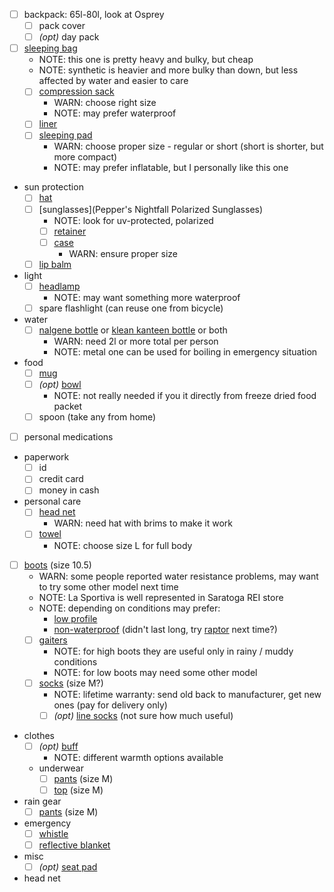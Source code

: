 - [ ] backpack: 65l-80l, look at Osprey
  - [ ] pack cover
  - [ ] _(opt)_ day pack
- [ ] [sleeping bag](https://www.rei.com/product/127386/rei-co-op-trail-pod-30-sleeping-bag)
  - NOTE: this one is pretty heavy and bulky, but cheap
  - NOTE: synthetic is heavier and more bulky than down, but less affected by water and easier to care
  - [ ] [compression sack](https://www.rei.com/product/118854/rei-co-op-lightweight-compression-stuff-sack)
    - WARN: choose right size
    - NOTE: may prefer waterproof
  - [ ] [liner](https://www.rei.com/product/850235/cocoon-microfiber-mummy-liner)
  - [ ] [sleeping pad](https://www.rei.com/product/829826/therm-a-rest-z-lite-sol-sleeping-pad)
    - WARN: choose proper size - regular or short (short is shorter, but more compact)
    - NOTE: may prefer inflatable, but I personally like this one
- sun protection
  - [ ] [hat](https://www.rei.com/product/767086/sunday-afternoons-adventure-hat)
  - [ ] [sunglasses](Pepper's Nightfall Polarized Sunglasses)
    - NOTE: look for uv-protected, polarized
    - [ ] [retainer](https://www.rei.com/product/892951/chums-slip-fit-rope-eyeglass-retainer)
    - [ ] [case](https://www.amazon.com/gp/product/B00IJWS4WC/)
      - WARN: ensure proper size
  - [ ] [lip balm](https://www.rei.com/product/785330/banana-boat-sport-sunscreen-lip-balm-spf-50)
- light
  - [ ] [headlamp](https://www.rei.com/product/109856/petzl-tikka-headlamp)
    - NOTE: may want something more waterproof
  - [ ] spare flashlight (can reuse one from bicycle)
- water
  - [ ] [nalgene bottle](https://www.rei.com/product/141628/nalgene-wide-mouth-water-bottle-32-fl-oz) or [klean kanteen bottle](https://www.rei.com/product/855001/klean-kanteen-wide-mouth-water-bottle-40-fl-oz) or both
    - WARN: need 2l or more total per person
    - NOTE: metal one can be used for boiling in emergency situation
- food
  - [ ] [mug](https://www.rei.com/product/116117/gsi-outdoors-infinity-mug)
  - [ ] _(opt)_ [bowl](https://www.rei.com/product/100082/gsi-outdoors-campware-serving-bowl)
    - NOTE: not really needed if you it directly from freeze dried food packet
  - [ ] spoon (take any from home)
- [ ] personal medications
- paperwork
  - [ ] id
  - [ ] credit card
  - [ ] money in cash
- personal care
  - [ ] [head net](https://www.rei.com/product/780999/sea-to-summit-head-net)
    - WARN: need hat with brims to make it work
  - [ ] [towel](https://www.rei.com/product/127505/rei-co-op-multi-towel)
    - NOTE: choose size L for full body
- [ ] [boots](https://www.rei.com/product/895632/la-sportiva-trango-trk-gtx-hiking-boots-mens) (size 10.5)
  - WARN: some people reported water resistance problems, may want to try some other model next time
  - NOTE: La Sportiva is well represented in Saratoga REI store
  - NOTE: depending on conditions may prefer:
    - [low profile](https://www.rei.com/product/129503/la-sportiva-spire-gtx-hiking-shoes-mens)
    - [non-waterproof](https://www.rei.com/product/110660/la-sportiva-wildcat-trail-running-shoes-mens) (didn't last long, try [raptor](https://www.rei.com/product/848243/la-sportiva-ultra-raptor-trail-running-shoes-mens) next time?)
  - [ ] [gaiters](https://www.rei.com/product/852794/outdoor-research-rocky-mountain-low-gaiters)
    - NOTE: for high boots they are useful only in rainy / muddy conditions
    - NOTE: for low boots may need some other model
  - [ ] [socks](https://www.rei.com/product/894205/smartwool-phd-outdoor-light-crew-socks-mens) (size M?)
    - NOTE: lifetime warranty: send old back to manufacturer, get new ones (pay for delivery only)
    - [ ] _(opt)_ [line socks](https://www.rei.com/product/879245/smartwool-anchor-line-socks-mens) (not sure how much useful)
- clothes
  - [ ] _(opt)_ [buff](https://www.rei.com/product/736217/buff-high-uv-coolmax-multifunctional-headwear)
    - NOTE: different warmth options available
  - underwear
    - [ ] [pants](https://www.rei.com/product/112045/smartwool-merino-150-long-underwear-bottoms-mens) (size M)
    - [ ] [top](https://www.rei.com/product/112042/smartwool-merino-150-pattern-crew-base-layer-long-sleeve-top-mens) (size M)
- rain gear
  - [ ] [pants](https://www.rei.com/product/865002/arcteryx-beta-sl-rain-pants-mens-short) (size M)
- emergency
  - [ ] [whistle](https://www.rei.com/product/100521/whistles-for-life-tri-power-whistle)
  - [ ] [reflective blanket](https://www.rei.com/product/813512/sol-emergency-blanket)
- misc
  - [ ] _(opt)_ [seat pad](https://www.rei.com/product/829881/therm-a-rest-z-seat-pad)
- head net
